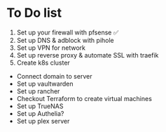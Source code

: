# To Do list
1. Set up your firewall with pfsense :white_check_mark:
2. Set up DNS & adblock with pihole
3. Set up VPN for network
4. Set up reverse proxy & automate SSL with traefik
5. Create k8s cluster <!--:heavy_check_mark: -->




- Connect domain to server
- Set up vaultwarden
- Set up rancher 
- Checkout Terraform to create virtual machines
- Set up TrueNAS
- Set up Authelia?
- Set up plex server